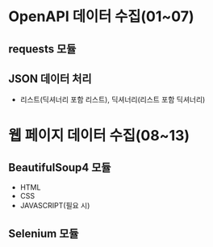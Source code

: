 # OpenAPI 데이터 수집(01~07)
## requests 모듈
## JSON 데이터 처리
- 리스트(딕셔너리 포함 리스트), 딕셔너리(리스트 포함 딕셔너리)

# 웹 페이지 데이터 수집(08~13)
## BeautifulSoup4 모듈
- HTML
- CSS
- JAVASCRIPT(필요 시)
## Selenium 모듈
